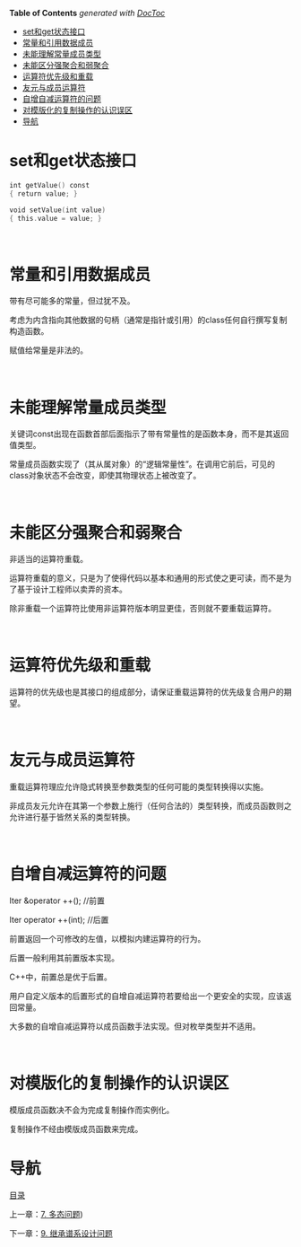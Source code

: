 <!-- START doctoc generated TOC please keep comment here to allow auto update -->
<!-- DON'T EDIT THIS SECTION, INSTEAD RE-RUN doctoc TO UPDATE -->
**Table of Contents**  *generated with [DocToc](https://github.com/thlorenz/doctoc)*

- [set和get状态接口](#set%E5%92%8Cget%E7%8A%B6%E6%80%81%E6%8E%A5%E5%8F%A3)
- [常量和引用数据成员](#%E5%B8%B8%E9%87%8F%E5%92%8C%E5%BC%95%E7%94%A8%E6%95%B0%E6%8D%AE%E6%88%90%E5%91%98)
- [未能理解常量成员类型](#%E6%9C%AA%E8%83%BD%E7%90%86%E8%A7%A3%E5%B8%B8%E9%87%8F%E6%88%90%E5%91%98%E7%B1%BB%E5%9E%8B)
- [未能区分强聚合和弱聚合](#%E6%9C%AA%E8%83%BD%E5%8C%BA%E5%88%86%E5%BC%BA%E8%81%9A%E5%90%88%E5%92%8C%E5%BC%B1%E8%81%9A%E5%90%88)
- [运算符优先级和重载](#%E8%BF%90%E7%AE%97%E7%AC%A6%E4%BC%98%E5%85%88%E7%BA%A7%E5%92%8C%E9%87%8D%E8%BD%BD)
- [友元与成员运算符](#%E5%8F%8B%E5%85%83%E4%B8%8E%E6%88%90%E5%91%98%E8%BF%90%E7%AE%97%E7%AC%A6)
- [自增自减运算符的问题](#%E8%87%AA%E5%A2%9E%E8%87%AA%E5%87%8F%E8%BF%90%E7%AE%97%E7%AC%A6%E7%9A%84%E9%97%AE%E9%A2%98)
- [对模版化的复制操作的认识误区](#%E5%AF%B9%E6%A8%A1%E7%89%88%E5%8C%96%E7%9A%84%E5%A4%8D%E5%88%B6%E6%93%8D%E4%BD%9C%E7%9A%84%E8%AE%A4%E8%AF%86%E8%AF%AF%E5%8C%BA)
- [导航](#%E5%AF%BC%E8%88%AA)

<!-- END doctoc generated TOC please keep comment here to allow auto update -->

# set和get状态接口

```c++
int getValue() const
{ return value; }

void setValue(int value)
{ this.value = value; }
```
 

# 常量和引用数据成员

带有尽可能多的常量，但过犹不及。

考虑为内含指向其他数据的句柄（通常是指针或引用）的class任何自行撰写复制构造函数。

赋值给常量是非法的。

 

# 未能理解常量成员类型

关键词const出现在函数首部后面指示了带有常量性的是函数本身，而不是其返回值类型。

常量成员函数实现了（其从属对象）的“逻辑常量性”。在调用它前后，可见的class对象状态不会改变，即使其物理状态上被改变了。

 

# 未能区分强聚合和弱聚合

非适当的运算符重载。

运算符重载的意义，只是为了使得代码以基本和通用的形式使之更可读，而不是为了基于设计工程师以卖弄的资本。

除非重载一个运算符比使用非运算符版本明显更佳，否则就不要重载运算符。

 

# 运算符优先级和重载

运算符的优先级也是其接口的组成部分，请保证重载运算符的优先级复合用户的期望。

 

# 友元与成员运算符

重载运算符理应允许隐式转换至参数类型的任何可能的类型转换得以实施。

非成员友元允许在其第一个参数上施行（任何合法的）类型转换，而成员函数则之允许进行基于皆然关系的类型转换。

 

# 自增自减运算符的问题

Iter &operator ++(); //前置

Iter operator ++(int); //后置

前置返回一个可修改的左值，以模拟内建运算符的行为。

后置一般利用其前置版本实现。

C++中，前置总是优于后置。

用户自定义版本的后置形式的自增自减运算符若要给出一个更安全的实现，应该返回常量。

大多数的自增自减运算符以成员函数手法实现。但对枚举类型并不适用。

 

# 对模版化的复制操作的认识误区

模版成员函数决不会为完成复制操作而实例化。

复制操作不经由模版成员函数来完成。


# 导航

[目录](README.md)

上一章：[7. 多态问题](7. 多态问题.md))

下一章：[9. 继承谱系设计问题](9. 继承谱系设计问题.md)

